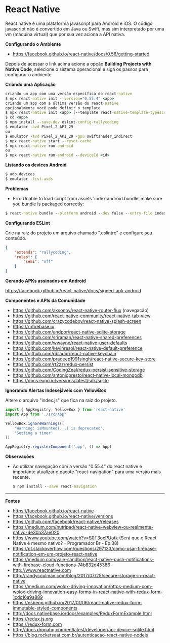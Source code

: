 # React Native

React native é uma plataforma javascript para Android e iOS. O código javascript não é convertido em Java ou Swift, mas sim interpretado por uma vm (máquina virtual) que por sua vez aciona a API nativa.

**Configurando o Ambiente**  

- https://facebook.github.io/react-native/docs/0.56/getting-started

Depois de acessar o link acima acione a opção **Building Projects with Native Code**, selecione o sistema operacional e siga os passos para configurar o ambiente.

**Criando uma Aplicação**  

```cmd
criando um app com uma versão específica do react-native
$ npx react-native init --version="0.55.4" <app>
criando um app com a última versão do react-native
opcionalmente você pode definir o template
$ npx react-native init <app> [--template react-native-template-typescript]
$ cd <app>
$ npm install --save-dev eslint-config-rallycoding
$ emulator -avd Pixel_2_API_29
ou 
$ emulator -avd Pixel_2_API_29 -gpu swiftshader_indirect
$ npx react-native start --reset-cache
$ npx react-native run-android
ou 
$ npx react-native run-android --deviceId <id>
```  

**Listando os devices Android**

```cmd
$ adb devices
$ emulator -list-avds
```

**Problemas**
- Erro Unable to load script from assets 'index.android.bundle'.make sure you bundle is packaged correctly:
```cmd
$ react-native bundle --platform android --dev false --entry-file index.js --bundle-output android/app/src/main/assets/index.android.bundle --assets-dest android/app/src/main/res
```

**Configurando ESLint**  

Crie na raiz do projeto um arquivo chamado ".eslintrc" e configure seu conteúdo.

```json
{
    "extends": "rallycoding",
    "rules": {
        "semi": "off"
    }
}
```

**Gerando APKs assinados em Android**  

https://facebook.github.io/react-native/docs/signed-apk-android 

**Componentes e APIs da Comunidade**  

- https://github.com/aksonov/react-native-router-flux (navegação)  
- https://github.com/react-native-community/react-native-tab-view
- https://github.com/crazycodeboy/react-native-splash-screen
- https://rnfirebase.io  
- https://github.com/andpor/react-native-sqlite-storage  
- https://github.com/sriraman/react-native-shared-preferences  
- https://github.com/wwayne/react-native-user-defaults  
- https://github.com/kevinresol/react-native-default-preference  
- https://github.com/oblador/react-native-keychain  
- https://github.com/pradeep1991singh/react-native-secure-key-store  
- https://github.com/rt2zz/redux-persist
- https://github.com/CodingZeal/redux-persist-sensitive-storage
- https://github.com/antoniopresto/react-native-local-mongodb
- https://docs.expo.io/versions/latest/sdk/sqlite

**Ignorando Alertas Indesejáveis com YellowBox**  

Altere o arquivo "index.js" que fica na raiz do projeto.

```javascript
import { AppRegistry, YellowBox } from 'react-native'
import App from './src/App'

YellowBox.ignoreWarnings([
    'Warning: isMounted(...) is deprecated',
    'Setting a timer'
])

AppRegistry.registerComponent('app', () => App)
```

**Observações**  

- Ao utilizar navegação com a versão "0.55.4" do react native é importante atualizar o pacote "react-navigation" para uma versão mais recente.  
    ```cmd  
    $ npm install --save react-navigation
    ```  

--- 

**Fontes**   

- https://facebook.github.io/react-native  
- https://facebook.github.io/react-native/versions  
- https://github.com/facebook/react-native/releases  
- https://medium.com/nutripad/react-native-webview-ou-realmente-nativo-4e30a37ae020  
- https://www.youtube.com/watch?v=S0T3ocPUotk (Será que o React Native é mesmo nativo? - Programador Br - Ep.38)  
- https://pt.stackoverflow.com/questions/297133/como-usar-firebase-notification-em-um-projeto-react-native 
- https://medium.com/yale-sandbox/react-native-push-notifications-with-firebase-cloud-functions-74b832d45386 
- http://www.reactnative.com 
- http://randycoulman.com/blog/2017/07/25/secure-storage-in-react-native 
- https://medium.com/wolox-driving-innovation/https-medium-com-wolox-driving-innovation-easy-forms-in-react-native-with-redux-form-1cdc16a9a889
- https://esbenp.github.io/2017/01/06/react-native-redux-form-immutable-styled-components
- http://docs.nativebase.io/docs/examples/ReduxFormExample.html
- https://redux.js.org 
- https://redux-form.com
- http://docs.dronahq.com/en/latest/developer/api-device-sqlite.html
- https://blog.rocketseat.com.br/autenticacao-react-native-nodejs
